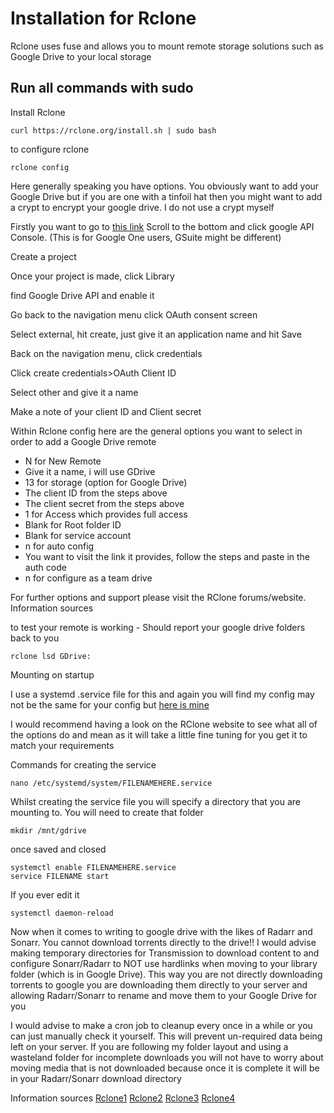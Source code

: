 # Installation for Rclone 
Rclone uses fuse and allows you to mount remote storage solutions such as Google Drive to your local storage

## Run all commands with sudo

Install Rclone
```
curl https://rclone.org/install.sh | sudo bash
```

to configure rclone
```
rclone config
```

Here generally speaking you have options. You obviously want to add your Google Drive but if you are one with a tinfoil hat then you might want to add a crypt to encrypt your google drive. I do not use a crypt myself

Firstly you want to go to [this link](developers.google.com) Scroll to the bottom and 
click google API Console. (This is for Google One users, GSuite might be different)

Create a project 

Once your project is made, click Library

find Google Drive API and enable it

Go back to the navigation menu click OAuth consent screen

Select external, hit create, just give it an application name and hit Save

Back on the navigation menu, click credentials 

Click create credentials>OAuth Client ID

Select other and give it a name

Make a note of your client ID and Client secret


Within Rclone config here are the general options you want to select in order to add a Google Drive remote

- N for New Remote
- Give it a name, i will use GDrive
- 13 for storage (option for Google Drive)
- The client ID from the steps above
- The client secret from the steps above
- 1 for Access which provides full access
- Blank for Root folder ID
- Blank for service account 
- n for auto config
- You want to visit the link it provides, follow the steps and paste in the auth code
- n for configure as a team drive

For further options and support please visit the RClone forums/website. Information sources 

to test your remote is working - Should report your google drive folders back to you 
```
rclone lsd GDrive:
```

Mounting on startup 

I use a systemd .service file for this and again you will find my config may not be the same for your config but [here is mine](etc/systemd/systemgdrive.service)

I would recommend having a look on the RClone website to see what all of the options do and mean as it will take a little fine tuning for you get it to match your requirements

Commands for creating the service 
```
nano /etc/systemd/system/FILENAMEHERE.service
```

Whilst creating the service file you will specify a directory that you are mounting to. You will need to create that folder
```
mkdir /mnt/gdrive
```

once saved and closed
```
systemctl enable FILENAMEHERE.service
service FILENAME start
```

If you ever edit it 
```
systemctl daemon-reload
```

Now when it comes to writing to google drive with the likes of Radarr and Sonarr. You cannot download torrents directly to the drive!! I would advise making temporary directories for Transmission to download content to and configure Sonarr/Radarr to NOT use hardlinks when moving to your library folder (which is in Google Drive). This way you are not directly downloading torrents to google you are downloading them directly to your server and allowing Radarr/Sonarr to rename and move them to your Google Drive for you

I would advise to make a cron job to cleanup every once in a while or you can just manually check it yourself. This will prevent un-required data being left on your server. If you are following my folder layout and using a wasteland folder for incomplete downloads you will not have to worry about moving media that is not downloaded because once it is complete it will be in your Radarr/Sonarr download directory



Information sources [Rclone1](https://rclone.org/install/) [Rclone2](https://rclone.org/drive/) [Rclone3](https://rclone.org/commands/rclone_mount/) [Rclone4](https://bytesized-hosting.com/pages/rclone-gdrive)
